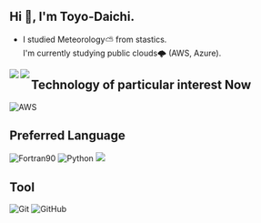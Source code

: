 <!--
**Toyo-Daichi/Toyo-Daichi** is a ✨ _special_ ✨ repository because its `README.md` (this file) appears on your GitHub profile.
-->

## Hi 👋, I'm Toyo-Daichi.
- I studied Meteorology⛅️ from stastics.  
I'm currently studying public clouds🌩 (AWS, Azure).

<a href="https://github.com/anuraghazra/github-readme-stats">
  <img align="left" src="https://github-readme-stats.vercel.app/api?username=Toyo-Daichi&count_private=true&theme=default&show_icons=true" />
</a>
  
<a href="https://github.com/anuraghazra/github-readme-stats">
  <img align="left" src="https://github-readme-stats.vercel.app/api/top-langs/?username=Toyo-Daichi&theme=default&show_icons=true&count_private=true&layout=compact&hide=jupyter%20notebook)" />
</a>

## Technology of particular interest Now
![AWS](https://img.shields.io/badge/-Amazon%20AWS-232F3E.svg?logo=amazon-aws&style=flat)


## Preferred Language
![Fortran90](https://img.shields.io/badge/-Fortran90-black?logo=Fortran90)
![Python](https://img.shields.io/badge/-Python-black?logo=Python)
<img src="https://img.shields.io/badge/-Bash-black.svg?logo=GNU%20Bash&style=plastic">

## Tool
![Git](https://img.shields.io/badge/-Git-black?logo=Git)
![GitHub](https://img.shields.io/badge/-GitHub-black?logo=GitHub)
<!--
<img src="https://img.shields.io/badge/-Visual%20Studio%20Code-black.svg?logo=Visual%20studio%20Code&style=plastic">
<img src="https://img.shields.io/badge/-Vim-black.svg?logo=Vim&style=plastic">
<img src="https://img.shields.io/badge/-Sublime-black.svg?logo=Sublime%20Text&style=plastic">
-->


